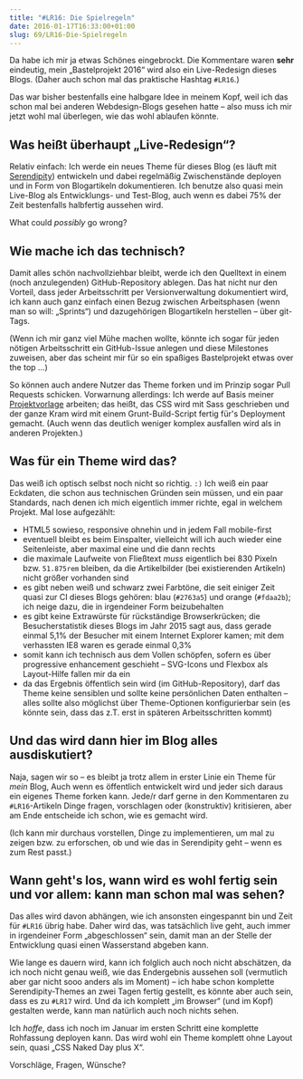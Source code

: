 ```yaml
---
title: "#LR16: Die Spielregeln"
date: 2016-01-17T16:33:00+01:00
slug: 69/LR16-Die-Spielregeln
---
```


Da habe ich mir ja etwas Schönes eingebrockt. Die Kommentare waren **sehr** eindeutig, mein „Bastelprojekt 2016“ wird also ein Live-Redesign dieses Blogs. (Daher auch schon mal das praktische Hashtag `#LR16`.)

Das war bisher bestenfalls eine halbgare Idee in meinem Kopf, weil ich das schon mal bei anderen Webdesign-Blogs gesehen hatte – also muss ich mir jetzt wohl mal überlegen, wie das wohl ablaufen könnte.

## Was heißt überhaupt „Live-Redesign“?

Relativ einfach: Ich werde ein neues Theme für dieses Blog (es läuft mit [Serendipity](http://s9y.org)) entwickeln und dabei regelmäßig Zwischenstände deployen und in Form von Blogartikeln dokumentieren. Ich benutze also quasi mein Live-Blog als Entwicklungs- und Test-Blog, auch wenn es dabei 75% der Zeit bestenfalls halbfertig aussehen wird.

What could _possibly_ go wrong?

## Wie mache ich das technisch?

Damit alles schön nachvollziehbar bleibt, werde ich den Quelltext in einem (noch anzulegenden) GitHub-Repository ablegen. Das hat nicht nur den Vorteil, dass jeder Arbeitsschritt per Versionverwaltung dokumentiert wird, ich kann auch ganz einfach einen Bezug zwischen Arbeitsphasen (wenn man so will: „Sprints“) und dazugehörigen Blogartikeln herstellen – über git-Tags.

(Wenn ich mir ganz viel Mühe machen wollte, könnte ich sogar für jeden nötigen Arbeitsschritt ein GitHub-Issue anlegen und diese Milestones zuweisen, aber das scheint mir für so ein spaßiges Bastelprojekt etwas over the top …)

So können auch andere Nutzer das Theme forken und im Prinzip sogar Pull Requests schicken. Vorwarnung allerdings: Ich werde auf Basis meiner [Projektvorlage](https://github.com/yellowled/yl-bp) arbeiten; das heißt, das CSS wird mit Sass geschrieben und der ganze Kram wird mit einem Grunt-Build-Script fertig für's Deployment gemacht. (Auch wenn das deutlich weniger komplex ausfallen wird als in anderen Projekten.)

## Was für ein Theme wird das?

Das weiß ich optisch selbst noch nicht so richtig. `:)` Ich weiß ein paar Eckdaten, die schon aus technischen Gründen sein müssen, und ein paar Standards, nach denen ich mich eigentlich immer richte, egal in welchem Projekt. Mal lose aufgezählt:

-   HTML5 sowieso, responsive ohnehin und in jedem Fall mobile-first
-   eventuell bleibt es beim Einspalter, vielleicht will ich auch wieder eine Seitenleiste, aber maximal eine und die dann rechts
-   die maximale Laufweite von Fließtext _muss_ eigentlich bei 830 Pixeln bzw. `51.875rem` bleiben, da die Artikelbilder (bei existierenden Artikeln) nicht größer vorhanden sind
-   es gibt neben weiß und schwarz zwei Farbtöne, die seit einiger Zeit quasi zur CI dieses Blogs gehören: blau (`#2763a5`) und orange (`#fdaa2b`); ich neige dazu, die in irgendeiner Form beizubehalten
-   es gibt keine Extrawürste für rückständige Browserkrücken; die Besucherstatistik dieses Blogs im Jahr 2015 sagt aus, dass gerade einmal 5,1% der Besucher mit einem Internet Explorer kamen; mit dem verhassten IE8 waren es gerade einmal 0,3%
-   somit kann ich technisch aus dem Vollen schöpfen, sofern es über progressive enhancement geschieht – SVG-Icons und Flexbox als Layout-Hilfe fallen mir da ein
-   da das Ergebnis öffentlich sein wird (im GitHub-Repository), darf das Theme keine sensiblen und sollte keine persönlichen Daten enthalten – alles sollte also möglichst über Theme-Optionen konfigurierbar sein (es könnte sein, dass das z.T. erst in späteren Arbeitsschritten kommt)

## Und das wird dann hier im Blog alles ausdiskutiert?

Naja, sagen wir so – es bleibt ja trotz allem in erster Linie ein Theme für _mein_ Blog, Auch wenn es öffentlich entwickelt wird und jeder sich daraus ein eigenes Theme forken kann. Jede/r darf gerne in den Kommentaren zu `#LR16`\-Artikeln Dinge fragen, vorschlagen oder (konstruktiv) kritisieren, aber am Ende entscheide ich schon, wie es gemacht wird.

(Ich kann mir durchaus vorstellen, Dinge zu implementieren, um mal zu zeigen bzw. zu erforschen, ob und wie das in Serendipity geht – wenn es zum Rest passt.)

## Wann geht's los, wann wird es wohl fertig sein und vor allem: kann man schon mal was sehen?

Das alles wird davon abhängen, wie ich ansonsten eingespannt bin und Zeit für `#LR16` übrig habe. Daher wird das, was tatsächlich live geht, auch immer in irgendeiner Form „abgeschlossen“ sein, damit man an der Stelle der Entwicklung quasi einen Wasserstand abgeben kann.

Wie lange es dauern wird, kann ich folglich auch noch nicht abschätzen, da ich noch nicht genau weiß, wie das Endergebnis aussehen soll (vermutlich aber gar nicht sooo anders als im Moment) – ich habe schon komplette Serendipity-Themes an zwei Tagen fertig gestellt, es könnte aber auch sein, dass es zu `#LR17` wird. Und da ich komplett „im Browser“ (und im Kopf) gestalten werde, kann man natürlich auch noch nichts sehen.

Ich _hoffe_, dass ich noch im Januar im ersten Schritt eine komplette Rohfassung deployen kann. Das wird wohl ein Theme komplett ohne Layout sein, quasi „CSS Naked Day plus X“.

Vorschläge, Fragen, Wünsche?
